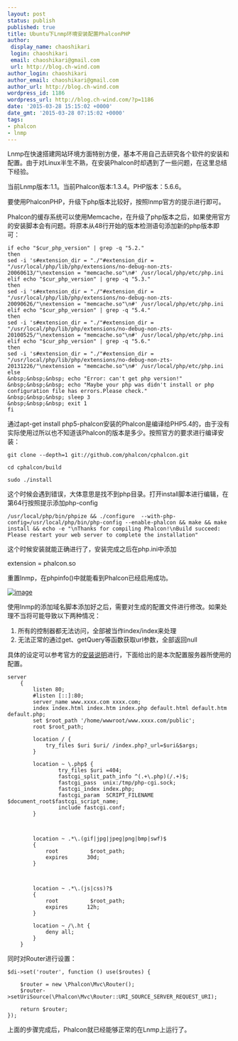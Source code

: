 ```yaml
---
layout: post
status: publish
published: true
title: Ubuntu下Lnmp环境安装配置PhalconPHP
author:
 display_name: chaoshikari
 login: chaoshikari
 email: chaoshikari@gmail.com
 url: http://blog.ch-wind.com
author_login: chaoshikari
author_email: chaoshikari@gmail.com
author_url: http://blog.ch-wind.com
wordpress_id: 1186
wordpress_url: http://blog.ch-wind.com/?p=1186
date: '2015-03-28 15:15:02 +0000'
date_gmt: '2015-03-28 07:15:02 +0000'
tags:
- phalcon
- lnmp
---
```

Lnmp在快速搭建网站环境方面特别方便，基本不用自己去研究各个软件的安装和配置。由于对Linux半生不熟，在安装Phalcon时却遇到了一些问题，在这里总结下经验。


当前Lnmp版本:1.1。当前Phalcon版本:1.3.4。PHP版本：5.6.6。


要使用PhalconPHP，升级下php版本比较好，按照lnmp官方的提示进行即可。


Phalcon的缓存系统可以使用Memcache，在升级了php版本之后，如果使用官方的安装脚本会有问题。将原本从48行开始的版本检测语句添加新的php版本即可：



```
if echo "$cur_php_version" | grep -q "5.2." 
then 
sed -i 's#extension_dir = "./"#extension_dir = "/usr/local/php/lib/php/extensions/no-debug-non-zts-20060613/"\nextension = "memcache.so"\n#' /usr/local/php/etc/php.ini 
elif echo "$cur_php_version" | grep -q "5.3." 
then 
sed -i 's#extension_dir = "./"#extension_dir = "/usr/local/php/lib/php/extensions/no-debug-non-zts-20090626/"\nextension = "memcache.so"\n#' /usr/local/php/etc/php.ini 
elif echo "$cur_php_version" | grep -q "5.4." 
then 
sed -i 's#extension_dir = "./"#extension_dir = "/usr/local/php/lib/php/extensions/no-debug-non-zts-20100525/"\nextension = "memcache.so"\n#' /usr/local/php/etc/php.ini 
elif echo "$cur_php_version" | grep -q "5.6." 
then 
sed -i 's#extension_dir = "./"#extension_dir = "/usr/local/php/lib/php/extensions/no-debug-non-zts-20131226/"\nextension = "memcache.so"\n#' /usr/local/php/etc/php.ini 
else 
&nbsp;&nbsp;&nbsp; echo "Error: can't get php version!" 
&nbsp;&nbsp;&nbsp; echo "Maybe your php was didn't install or php configuration file has errors.Please check." 
&nbsp;&nbsp;&nbsp; sleep 3 
&nbsp;&nbsp;&nbsp; exit 1 
fi
```

通过apt-get install php5-phalcon安装的Phalcon是编译给PHP5.4的，由于没有实际使用过所以也不知道该Phalcon的版本是多少。按照官方的要求进行编译安装：



```
git clone --depth=1 git://github.com/phalcon/cphalcon.git

cd cphalcon/build

sudo ./install
```

这个时候会遇到错误，大体意思是找不到php目录。打开install脚本进行编辑，在第64行按照提示添加php-config



```
/usr/local/php/bin/phpize && ./configure  --with-php-config=/usr/local/php/bin/php-config --enable-phalcon && make && make install && echo -e "\nThanks for compiling Phalcon!\nBuild succeed: Please restart your web server to complete the installation"
```

这个时候安装就能正确进行了，安装完成之后在php.ini中添加


extension = phalcon.so


重置lnmp，在phpinfo()中就能看到Phalcon已经启用成功。


[![image](https://blog.ch-wind.com/wp-content/uploads/2015/03/image_thumb.png "image")](https://blog.ch-wind.com/wp-content/uploads/2015/03/image.png)


使用lnmp的添加域名脚本添加好之后，需要对生成的配置文件进行修改。如果处理不当将可能导致以下两种情况：


1. 所有的控制器都无法访问，全部被当作index/index来处理
2. 无法正常的通过get、getQuery等函数获取url参数，全部返回null


具体的设定可以参考官方的[安装说明](http://docs.phalconphp.com/zh/latest/reference/nginx.html)进行，下面给出的是本次配置服务器所使用的配置。



```
server 
    { 
        listen 80; 
        #listen [::]:80; 
        server_name www.xxxx.com xxxx.com; 
        index index.html index.htm index.php default.html default.htm default.php; 
        set $root_path '/home/wwwroot/www.xxxx.com/public'; 
        root $root_path;

        location / { 
            try_files $uri $uri/ /index.php?_url=$uri&$args; 
        }

        location ~ \.php$ { 
                try_files $uri =404; 
                fastcgi_split_path_info ^(.+\.php)(/.+)$; 
                fastcgi_pass  unix:/tmp/php-cgi.sock; 
                fastcgi_index index.php; 
                fastcgi_param  SCRIPT_FILENAME  $document_root$fastcgi_script_name; 
                include fastcgi.conf; 
        }

 

        location ~ .*\.(gif|jpg|jpeg|png|bmp|swf)$ 
        { 
            root          $root_path; 
            expires      30d; 
        }

 

        location ~ .*\.(js|css)?$ 
        { 
            root          $root_path; 
            expires      12h; 
        }

        location ~ /\.ht { 
            deny all; 
        } 
    }
```

同时对Router进行设置：



```
$di->set('router', function () use($routes) {

    $router = new \Phalcon\Mvc\Router(); 
    $router->setUriSource(\Phalcon\Mvc\Router::URI_SOURCE_SERVER_REQUEST_URI);

    return $router; 
});
```

上面的步骤完成后，Phalcon就已经能够正常的在Lnmp上运行了。


